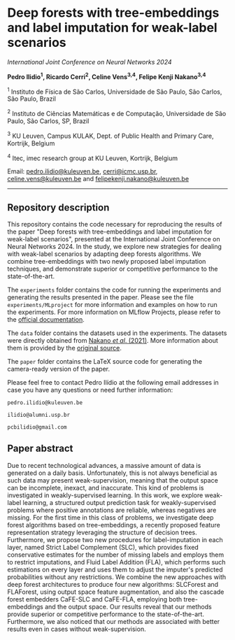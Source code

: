 # Deep forests with tree-embeddings and label imputation for weak-label scenarios
*International Joint Conference on Neural Networks 2024*

**Pedro Ilidio<sup>1</sup>, Ricardo Cerri<sup>2</sup>, Celine Vens<sup>3,4</sup>, Felipe Kenji Nakano<sup>3,4</sup>**


<sup>1</sup> Instituto de Física de São Carlos, Universidade de São Paulo, São Carlos, São Paulo, Brazil

<sup>2</sup> Instituto de Ciências Matemáticas e de Computação, Universidade de São Paulo, São Carlos, SP, Brazil

<sup>3</sup> KU Leuven, Campus KULAK, Dept. of Public Health and Primary Care, Kortrijk, Belgium

<sup>4</sup> Itec, imec research group at KU Leuven, Kortrijk, Belgium

Email: pedro.ilidio@kuleuven.be, cerri@icmc.usp.br, celine.vens@kuleuven.be and felipekenji.nakano@kuleuven.be

---

## Repository description

This repository contains the code necessary for reproducing the results of the paper "Deep forests with tree-embeddings and label imputation for weak-label scenarios", presented at the International Joint Conference on Neural Networks 2024. In the study, we explore new strategies for dealing with weak-label scenarios by adapting deep forests algorithms. We combine tree-embeddings with two newly proposed label imputation techniques, and demonstrate superior or competitive performance to the state-of-the-art.

The `experiments` folder contains the code for running the experiments and generating the results presented in the paper.
Please see the file `experiments/MLproject` for more information and examples on how to run the experiments.
For more information on MLflow Projects, please refer to the [official documentation](https://mlflow.org/docs/latest/projects.html).

The `data` folder contains the datasets used in the experiments. The datasets were directly obtained from [Nakano *et al*. (2021)](https://itec.kuleuven-kulak.be/pattern-recognition-2021/). More information about them is provided by the [original source](http://www.uco.es/kdis/mllresources/).

The `paper` folder contains the LaTeX source code for generating the camera-ready version of the paper.

Please feel free to contact Pedro Ilídio at the following email addresses in case you have any questions or need further information:
```
pedro.ilidio@kuleuven.be
```
```
ilidio@alumni.usp.br
```
```
pcbilidio@gmail.com
```

## Paper abstract
Due to recent technological advances, a massive amount of data is generated on a daily basis. Unfortunately, this is not always beneficial as such data may present weak-supervision, meaning that the output space can be incomplete, inexact, and inaccurate. This kind of problems is investigated in weakly-supervised learning. In this work, we explore weak-label learning, a structured output prediction task for weakly-supervised problems where positive annotations are reliable, whereas negatives are missing.
For the first time in this class of problems, we investigate deep forest algorithms based on tree-embeddings, a recently proposed feature representation strategy leveraging the structure of decision trees. 
Furthermore, we propose two new procedures for label-imputation in each layer, named Strict Label Complement (SLC), which provides fixed conservative estimates for the number of missing labels and employs them to restrict imputations, and Fluid Label Addition (FLA), which performs such estimations on every layer and uses them to adjust the imputer's predicted probabilities without any restrictions.
We combine the new approaches with deep forest architectures to produce four new algorithms: SLCForest and FLAForest, using output space feature augmentation, and also the cascade forest embedders CaFE-SLC and CaFE-FLA, employing both tree-embeddings and the output space.
Our results reveal that our methods provide superior or competitive performance to the state-of-the-art. Furthermore, we also noticed that our methods are associated with better results even in cases without weak-supervision.
